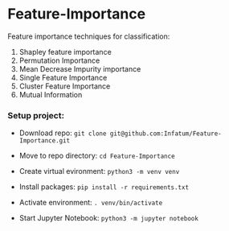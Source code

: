 # Feature-Importance
Feature importance techniques for classification:
1. Shapley feature importance
2. Permutation Importance
3. Mean Decrease Impurity importance
4. Single Feature Importance
5. Cluster Feature Importance
6. Mutual Information


### Setup project:

* Download repo: `git clone git@github.com:Infatum/Feature-Importance.git`

* Move to repo directory: `cd Feature-Importance`

* Create virtual evironment: `python3 -m venv venv`

* Install packages: `pip install -r requirements.txt`

* Activate environment: `. venv/bin/activate`

* Start Jupyter Notebook: `python3 -m jupyter notebook`
